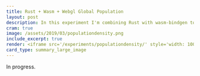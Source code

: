 ```yaml
---
title: Rust + Wasm + Webgl Global Population
layout: post
description: In this experiment I'm combining Rust with wasm-bindgen to create a WebGL visualization of global population density
cram: true
image: /assets/2019/03/populationdensity.png
include_excerpt: true
render: <iframe src='/experiments/populationdensity/' style='width: 100%; height: 40vh; border: none'></iframe>
card_type: summary_large_image
---
```


In progress.

